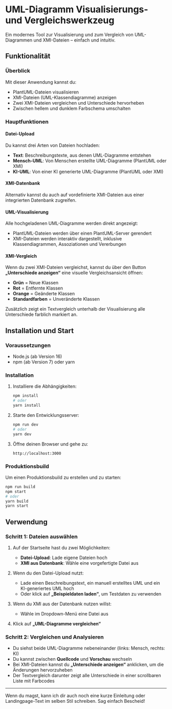 # UML-Diagramm Visualisierungs- und Vergleichswerkzeug

Ein modernes Tool zur Visualisierung und zum Vergleich von UML-Diagrammen und XMI-Dateien – einfach und intuitiv.

## Funktionalität

### Überblick

Mit dieser Anwendung kannst du:

- PlantUML-Dateien visualisieren
- XMI-Dateien (UML-Klassendiagramme) anzeigen
- Zwei XMI-Dateien vergleichen und Unterschiede hervorheben
- Zwischen hellem und dunklem Farbschema umschalten

### Hauptfunktionen

#### Datei-Upload

Du kannst drei Arten von Dateien hochladen:

- **Text**: Beschreibungstexte, aus denen UML-Diagramme entstehen
- **Mensch-UML**: Von Menschen erstellte UML-Diagramme (PlantUML oder XMI)
- **KI-UML**: Von einer KI generierte UML-Diagramme (PlantUML oder XMI)

#### XMI-Datenbank

Alternativ kannst du auch auf vordefinierte XMI-Dateien aus einer integrierten Datenbank zugreifen.

#### UML-Visualisierung

Alle hochgeladenen UML-Diagramme werden direkt angezeigt:

- PlantUML-Dateien werden über einen PlantUML-Server gerendert
- XMI-Dateien werden interaktiv dargestellt, inklusive Klassendiagrammen, Assoziationen und Vererbungen

#### XMI-Vergleich

Wenn du zwei XMI-Dateien vergleichst, kannst du über den Button **„Unterschiede anzeigen“** eine visuelle Vergleichsansicht öffnen:

- **Grün** = Neue Klassen
- **Rot** = Entfernte Klassen
- **Orange** = Geänderte Klassen
- **Standardfarben** = Unveränderte Klassen

Zusätzlich zeigt ein Textvergleich unterhalb der Visualisierung alle Unterschiede farblich markiert an.

## Installation und Start

### Voraussetzungen

- Node.js (ab Version 16)
- npm (ab Version 7) oder yarn

### Installation

1. Installiere die Abhängigkeiten:

   ```bash
   npm install
   # oder
   yarn install
   ```

2. Starte den Entwicklungsserver:

   ```bash
   npm run dev
   # oder
   yarn dev
   ```

3. Öffne deinen Browser und gehe zu:
   ```
   http://localhost:3000
   ```

### Produktionsbuild

Um einen Produktionsbuild zu erstellen und zu starten:

```bash
npm run build
npm start
# oder
yarn build
yarn start
```

## Verwendung

### Schritt 1: Dateien auswählen

1. Auf der Startseite hast du zwei Möglichkeiten:

   - **Datei-Upload**: Lade eigene Dateien hoch
   - **XMI aus Datenbank**: Wähle eine vorgefertigte Datei aus

2. Wenn du den Datei-Upload nutzt:

   - Lade einen Beschreibungstext, ein manuell erstelltes UML und ein KI-generiertes UML hoch
   - Oder klick auf **„Beispieldaten laden“**, um Testdaten zu verwenden

3. Wenn du XMI aus der Datenbank nutzen willst:

   - Wähle im Dropdown-Menü eine Datei aus

4. Klick auf **„UML-Diagramme vergleichen“**

### Schritt 2: Vergleichen und Analysieren

- Du siehst beide UML-Diagramme nebeneinander (links: Mensch, rechts: KI)
- Du kannst zwischen **Quellcode** und **Vorschau** wechseln
- Bei XMI-Dateien kannst du **„Unterschiede anzeigen“** anklicken, um die Änderungen hervorzuheben
- Der Textvergleich darunter zeigt alle Unterschiede in einer scrollbaren Liste mit Farbcodes

---

Wenn du magst, kann ich dir auch noch eine kurze Einleitung oder Landingpage-Text im selben Stil schreiben. Sag einfach Bescheid!
